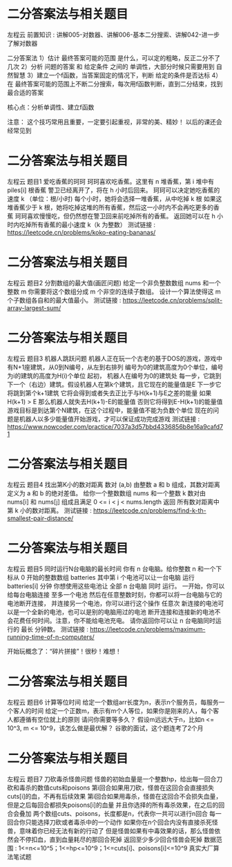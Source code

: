 <!-- Slide number: 1 -->
# 二分答案法与相关题目
左程云
前置知识 : 讲解005-对数器、讲解006-基本二分搜索、讲解042-进一步了解对数器

二分答案法
1）估计 最终答案可能的范围 是什么，可以定的粗略，反正二分不了几次
2）分析 问题的答案 和 给定条件 之间的 单调性，大部分时候只需要用到 自然智慧
3）建立一个f函数，当答案固定的情况下，判断 给定的条件是否达标
4）在 最终答案可能的范围上不断二分搜索，每次用f函数判断，直到二分结束，找到最合适的答案

核心点：分析单调性、建立f函数

注意：
这个技巧常用且重要，一定要引起重视，非常的美、精妙！
以后的课还会经常见到

<!-- Slide number: 2 -->
# 二分答案法与相关题目
左程云
题目1
爱吃香蕉的珂珂
珂珂喜欢吃香蕉。这里有 n 堆香蕉，第 i 堆中有 piles[i] 根香蕉
警卫已经离开了，将在 h 小时后回来。
珂珂可以决定她吃香蕉的速度 k （单位：根/小时)
每个小时，她将会选择一堆香蕉，从中吃掉 k 根
如果这堆香蕉少于 k 根，她将吃掉这堆的所有香蕉，然后这一小时内不会再吃更多的香蕉
珂珂喜欢慢慢吃，但仍然想在警卫回来前吃掉所有的香蕉。
返回她可以在 h 小时内吃掉所有香蕉的最小速度 k（k 为整数）
测试链接 : https://leetcode.cn/problems/koko-eating-bananas/

<!-- Slide number: 3 -->
# 二分答案法与相关题目
左程云
题目2
分割数组的最大值(画匠问题)
给定一个非负整数数组 nums 和一个整数 m
你需要将这个数组分成 m 个非空的连续子数组。
设计一个算法使得这 m 个子数组各自和的最大值最小。
测试链接 : https://leetcode.cn/problems/split-array-largest-sum/

<!-- Slide number: 4 -->
# 二分答案法与相关题目
左程云
题目3
机器人跳跃问题
机器人正在玩一个古老的基于DOS的游戏，游戏中有N+1座建筑，从0到N编号，从左到右排列
编号为0的建筑高度为0个单位，编号为i的建筑的高度为H(i)个单位
起初， 机器人在编号为0的建筑处
每一步，它跳到下一个（右边）建筑。假设机器人在第k个建筑，且它现在的能量值是E
下一步它将跳到第个k+1建筑
它将会得到或者失去正比于与H(k+1)与E之差的能量
如果 H(k+1) > E 那么机器人就失去H(k+1)-E的能量值
否则它将得到E-H(k+1)的能量值
游戏目标是到达第个N建筑，在这个过程中，能量值不能为负数个单位
现在的问题是机器人以多少能量值开始游戏，才可以保证成功完成游戏
测试链接 : https://www.nowcoder.com/practice/7037a3d57bbd4336856b8e16a9cafd71

<!-- Slide number: 5 -->
# 二分答案法与相关题目
左程云
题目4
找出第K小的数对距离
数对 (a,b) 由整数 a 和 b 组成，其数对距离定义为 a 和 b 的绝对差值。
给你一个整数数组 nums 和一个整数 k
数对由 nums[i] 和 nums[j] 组成且满足 0 <= i < j < nums.length
返回 所有数对距离中 第 k 小的数对距离。
测试链接 : https://leetcode.cn/problems/find-k-th-smallest-pair-distance/

<!-- Slide number: 6 -->
# 二分答案法与相关题目
左程云
题目5
同时运行N台电脑的最长时间
你有 n 台电脑。给你整数 n 和一个下标从 0 开始的整数数组 batteries
其中第 i 个电池可以让一台电脑 运行 batteries[i] 分钟
你想使用这些电池让 全部 n 台电脑 同时 运行。
一开始，你可以给每台电脑连接 至多一个电池
然后在任意整数时刻，你都可以将一台电脑与它的电池断开连接，
并连接另一个电池，你可以进行这个操作 任意次
新连接的电池可以是一个全新的电池，也可以是别的电脑用过的电池
断开连接和连接新的电池不会花费任何时间。注意，你不能给电池充电。
请你返回你可以让 n 台电脑同时运行的 最长 分钟数。
测试链接 : https://leetcode.cn/problems/maximum-running-time-of-n-computers/

开始玩概念了：“碎片拼接”！很秒！难想！

<!-- Slide number: 7 -->
# 二分答案法与相关题目
左程云
题目6
计算等位时间
给定一个数组arr长度为n，表示n个服务员，每服务一个客人的时间
给定一个正数m，表示有m个人等位，如果你是刚来的人，每个客人都遵循有空位就上的原则
请问你需要等多久？
假设m远远大于n，比如n <= 10^3, m <= 10^9，该怎么做是最优解？
谷歌的面试，这个题连考了2个月

<!-- Slide number: 8 -->
# 二分答案法与相关题目
左程云
题目7
刀砍毒杀怪兽问题
怪兽的初始血量是一个整数hp，给出每一回合刀砍和毒杀的数值cuts和poisons
第i回合如果用刀砍，怪兽在这回合会直接损失cuts[i]的血，不再有后续效果
第i回合如果用毒杀，怪兽在这回合不会损失血量，但是之后每回合都损失poisons[i]的血量
并且你选择的所有毒杀效果，在之后的回合会叠加
两个数组cuts、poisons，长度都是n，代表你一共可以进行n回合
每一回合你只能选择刀砍或者毒杀中的一个动作
如果你在n个回合内没有直接杀死怪兽，意味着你已经无法有新的行动了
但是怪兽如果有中毒效果的话，那么怪兽依然会不停扣血，直到血量耗尽的那回合死掉
返回至少多少回合怪兽会死掉
数据范围 : 1<=n<=10^5；1<=hp<=10^9；1<=cuts[i]、poisons[i]<=10^9
真实大厂算法笔试题